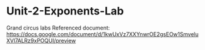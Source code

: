 # Unit-2-Exponents-Lab
Grand circus labs
Referenced document: https://docs.google.com/document/d/1kwUxVz7XXYnwrOE2gsEOw1SmveluXVl7ALRz9xPOQUI/preview
